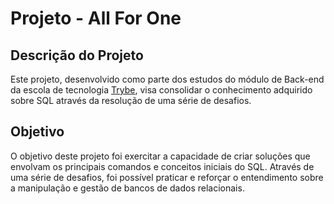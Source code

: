 # Projeto - All For One

## Descrição do Projeto

Este projeto, desenvolvido como parte dos estudos do módulo de Back-end da escola de tecnologia [Trybe](https://www.betrybe.com/), visa consolidar o conhecimento adquirido sobre SQL através da resolução de uma série de desafios.

## Objetivo

O objetivo deste projeto foi exercitar a capacidade de criar soluções que envolvam os principais comandos e conceitos iniciais do SQL. Através de uma série de desafios, foi possível praticar e reforçar o entendimento sobre a manipulação e gestão de bancos de dados relacionais.
